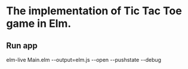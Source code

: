 # The implementation of Tic Tac Toe game in Elm.


## Run app

elm-live Main.elm --output=elm.js --open --pushstate --debug
